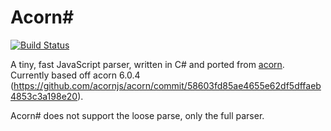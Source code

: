 # Acorn#
[![Build Status](https://travis-ci.org/MatthewSmit/AcornSharp.svg?branch=master)](https://travis-ci.org/MatthewSmit/AcornSharp)

A tiny, fast JavaScript parser, written in C# and ported from [acorn](https://github.com/ternjs/acorn).
Currently based off acorn 6.0.4 (https://github.com/acornjs/acorn/commit/58603fd85ae4655e62df5dffaeb4853c3a198e20).

Acorn# does not support the loose parse, only the full parser.
